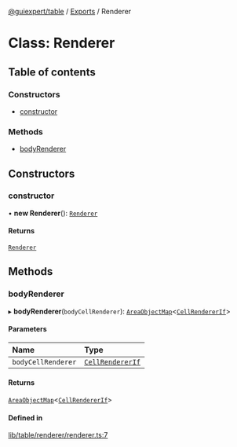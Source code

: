 [@guiexpert/table](../README.md) / [Exports](../modules.md) / Renderer

# Class: Renderer

## Table of contents

### Constructors

- [constructor](Renderer.md#constructor)

### Methods

- [bodyRenderer](Renderer.md#bodyrenderer)

## Constructors

### constructor

• **new Renderer**(): [`Renderer`](Renderer.md)

#### Returns

[`Renderer`](Renderer.md)

## Methods

### bodyRenderer

▸ **bodyRenderer**(`bodyCellRenderer`): [`AreaObjectMap`](AreaObjectMap.md)\<[`CellRendererIf`](../interfaces/CellRendererIf.md)\>

#### Parameters

| Name | Type |
| :------ | :------ |
| `bodyCellRenderer` | [`CellRendererIf`](../interfaces/CellRendererIf.md) |

#### Returns

[`AreaObjectMap`](AreaObjectMap.md)\<[`CellRendererIf`](../interfaces/CellRendererIf.md)\>

#### Defined in

[lib/table/renderer/renderer.ts:7](https://github.com/guiexperttable/ge-table/blob/7d8ffe2/libs/table/src/lib/table/renderer/renderer.ts#L7)
